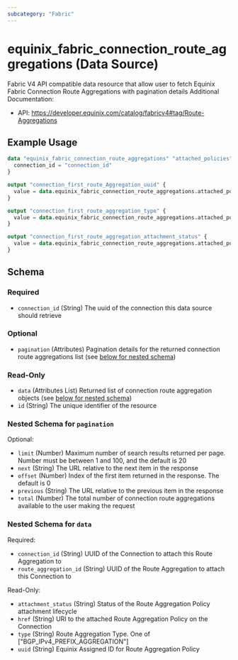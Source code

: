 ```yaml
---
subcategory: "Fabric"
---
```


# equinix_fabric_connection_route_aggregations (Data Source)

Fabric V4 API compatible data resource that allow user to fetch Equinix Fabric Connection Route Aggregations with pagination details
Additional Documentation:
* API: https://developer.equinix.com/catalog/fabricv4#tag/Route-Aggregations

## Example Usage

```terraform
data "equinix_fabric_connection_route_aggregations" "attached_policies" {
  connection_id = "connection_id"
}

output "connection_first_route_Aggregation_uuid" {
  value = data.equinix_fabric_connection_route_aggregations.attached_policies.data.0.uuid
}

output "connection_first_route_aggregation_type" {
  value = data.equinix_fabric_connection_route_aggregations.attached_policies.data.0.type
}

output "connection_first_route_aggregation_attachment_status" {
  value = data.equinix_fabric_connection_route_aggregations.attached_policies.data.0.attachment_status
}
```

<!-- schema generated by tfplugindocs -->
## Schema

### Required

- `connection_id` (String) The uuid of the connection this data source should retrieve

### Optional

- `pagination` (Attributes) Pagination details for the returned connection route aggregations list (see [below for nested schema](#nestedatt--pagination))

### Read-Only

- `data` (Attributes List) Returned list of connection route aggregation objects (see [below for nested schema](#nestedatt--data))
- `id` (String) The unique identifier of the resource

<a id="nestedatt--pagination"></a>
### Nested Schema for `pagination`

Optional:

- `limit` (Number) Maximum number of search results returned per page. Number must be between 1 and 100, and the default is 20
- `next` (String) The URL relative to the next item in the response
- `offset` (Number) Index of the first item returned in the response. The default is 0
- `previous` (String) The URL relative to the previous item in the response
- `total` (Number) The total number of connection route aggregations available to the user making the request


<a id="nestedatt--data"></a>
### Nested Schema for `data`

Required:

- `connection_id` (String) UUID of the Connection to attach this Route Aggregation to
- `route_aggregation_id` (String) UUID of the Route Aggregation to attach this Connection to

Read-Only:

- `attachment_status` (String) Status of the Route Aggregation Policy attachment lifecycle
- `href` (String) URI to the attached Route Aggregation Policy on the Connection
- `type` (String) Route Aggregation Type. One of ["BGP_IPv4_PREFIX_AGGREGATION"]
- `uuid` (String) Equinix Assigned ID for Route Aggregation Policy
